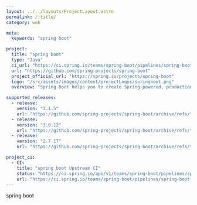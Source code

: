 ```yaml
---
layout: ../../layouts/ProjectLayout.astro
permalink: /:title/
category: web

meta:
  keywords: "spring boot"

project:
  title: "spring boot"
  type: "Java"
  ci_url: "https://ci.spring.io/teams/spring-boot/pipelines/spring-boot-3.2.x?groups=Build"
  url: "https://github.com/spring-projects/spring-boot"
  project_official_url: "https://spring.io/projects/spring-boot"
  logo: "/src/assets/images/content/projectLogos/springboot.png"
  overview: "Spring Boot helps you to create Spring-powered, production-grade applications and services with absolute minimum fuss. It takes an opinionated view of the Spring platform so that new and existing users can quickly get to the bits they need."

supported_releases:
  - release:
    version: "3.1.5"
    url: "https://github.com/spring-projects/spring-boot/archive/refs/tags/v3.1.5.tar.gz"
  - release:
    version: "3.0.12"
    url: "https://github.com/spring-projects/spring-boot/archive/refs/tags/v3.0.12.tar.gz"
  - release:
    version: "2.7.17"
    url: "https://github.com/spring-projects/spring-boot/archive/refs/tags/v2.7.17.tar.gz"

project_ci:
  - CI:
    title: "spring boot Upstream CI"
    status: "https://ci.spring.io/api/v1/teams/spring-boot/pipelines/spring-boot-3.2.x/jobs/build/badge"
    url: "https://ci.spring.io/teams/spring-boot/pipelines/spring-boot-3.2.x?groups=Build"
---
```


<p>spring boot</p>

